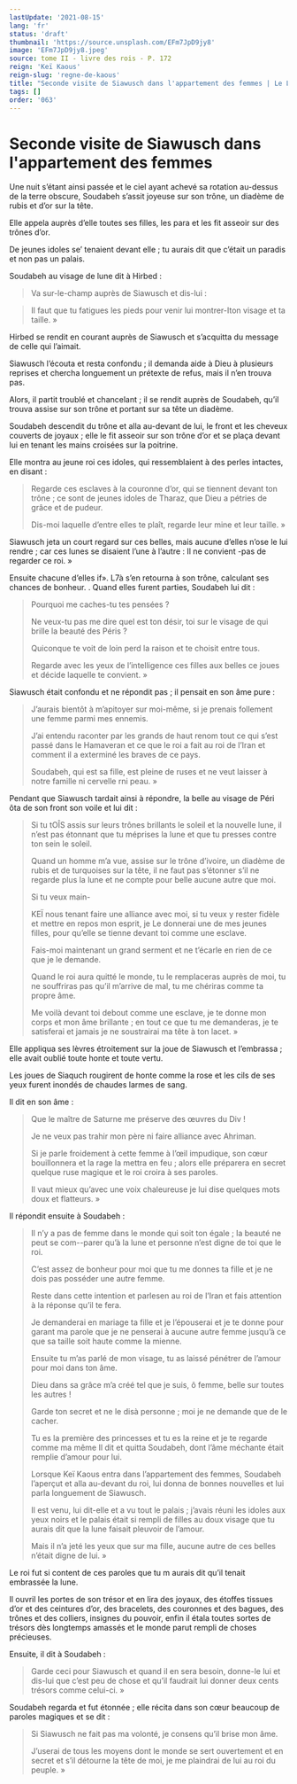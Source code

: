 ```yaml
---
lastUpdate: '2021-08-15'
lang: 'fr'
status: 'draft'
thumbnail: 'https://source.unsplash.com/EFm7JpD9jy8'
image: 'EFm7JpD9jy8.jpeg'
source: tome II - livre des rois - P. 172
reign: 'Keï Kaous'
reign-slug: 'regne-de-kaous'
title: "Seconde visite de Siawusch dans l'appartement des femmes | Le Livre des Rois | Shâhnâmeh"
tags: []
order: '063'
---
```


<!-- LTeX: language=fr -->

# Seconde visite de Siawusch dans l'appartement des femmes

Une nuit s’étant ainsi passée et le ciel ayant achevé sa rotation au-dessus de la terre obscure, Soudabeh s’assit joyeuse sur son trône, un diadème de rubis et d’or sur la tête.

Elle appela auprès d’elle toutes ses filles, les para et les fit asseoir sur des trônes d’or.

De jeunes idoles se’ tenaient devant elle ; tu aurais dit que c’était un paradis et non pas un palais.

Soudabeh au visage de lune dit à Hirbed :

> Va sur-le-champ auprès de Siawusch et dis-lui :

> Il faut que tu fatigues les pieds pour venir lui montrer-Iton visage et ta taille. »

Hirbed se rendit en courant auprès de Siawusch et s’acquitta du message de celle qui l’aimait.

Siawusch l’écouta et resta confondu ; il demanda aide à Dieu à plusieurs reprises et chercha longuement un prétexte de refus, mais il n’en trouva pas.

Alors, il partit troublé et chancelant ; il se rendit auprès de Soudabeh, qu’il trouva assise sur son trône et portant sur sa tête un diadème.

Soudabeh descendit du trône et alla au-devant de lui, le front et les cheveux couverts de joyaux ; elle le fit asseoir sur son trône d’or et se plaça devant lui en tenant les mains croisées sur la poitrine.

Elle montra au jeune roi ces idoles, qui ressemblaient à des perles intactes, en disant :

> Regarde ces esclaves à la couronne d’or, qui se tiennent devant ton trône ; ce sont de jeunes idoles de Tharaz, que Dieu a pétries de grâce et de pudeur.
>
> Dis-moi laquelle d’entre elles te plaît, regarde leur mine et leur taille. »

Siawusch jeta un court regard sur ces belles, mais aucune d’elles n’ose le lui rendre ; car ces lunes se disaient l’une à l’autre : Il ne convient
-pas de regarder ce roi. »

Ensuite chacune d’elles if». 
L7à
s’en retourna à son trône, calculant ses chances de bonheur. .
Quand elles furent parties, Soudabeh lui dit :

> Pourquoi me caches-tu tes pensées ?
>
> Ne veux-tu pas me dire quel est ton désir, toi sur le visage de qui brille la beauté des Péris ?
>
> Quiconque te voit de loin perd la raison et te choisit entre tous.
>
> Regarde avec les yeux de l’intelligence ces filles aux belles ce joues et décide laquelle te convient. »

Siawusch était confondu et ne répondit pas ; il pensait en son âme pure :

> J’aurais bientôt à m’apitoyer sur moi-même, si je prenais follement une femme parmi mes ennemis.
>
> J’ai entendu raconter par les grands de haut renom tout ce qui s’est passé dans le Hamaveran et ce que le roi a fait au roi de l’Iran et comment il a exterminé les braves de ce pays.
>
> Soudabeh, qui est sa fille, est pleine de ruses et ne veut laisser à notre famille ni cervelle rni peau. »

Pendant que Siawusch tardait ainsi à répondre, la belle au visage de Péri ôta de son front son voile et lui dit :

> Si tu tOÎS assis sur leurs trônes brillants le soleil et la nouvelle lune, il n’est pas étonnant que tu méprises la lune et que tu presses contre ton sein le soleil.
>
> Quand un homme m’a vue, assise sur le trône d’ivoire, un diadème de rubis et de turquoises sur la tête, il ne faut pas s’étonner s’il ne regarde plus la lune et ne compte pour belle aucune autre que moi.
>
> Si tu veux main-
>
> KEÏ nous tenant faire une alliance avec moi, si tu veux y rester fidèle et mettre en repos mon esprit, je Le donnerai une de mes jeunes filles, pour qu’elle se tienne devant toi comme une esclave.
>
> Fais-moi maintenant un grand serment et ne t’écarle en rien de ce que je le demande.
>
> Quand le roi aura quitté le monde, tu le remplaceras auprès de moi, tu ne souffriras pas qu’il m’arrive de mal, tu me chériras comme ta propre âme.
>
> Me voilà devant toi debout comme une esclave, je te donne mon corps et mon âme brillante ; en tout ce que tu me demanderas, je te satisferai et jamais je ne soustrairai ma tête à ton lacet. »

Elle appliqua ses lèvres étroitement sur la joue de Siawusch et l’embrassa ; elle avait oublié toute honte et toute vertu.

Les joues de Siaquch rougirent de honte comme la rose et les cils de ses yeux furent inondés de chaudes larmes de sang.

Il dit en son âme :

> Que le maître de Saturne me préserve des œuvres du Div !
>
> Je ne veux pas trahir mon père ni faire alliance avec Ahriman.
>
> Si je parle froidement à cette femme à l’œil impudique, son cœur bouillonnera et la rage la mettra en feu ; alors elle préparera en secret quelque ruse magique et le roi croira à ses paroles.
>
> Il vaut mieux qu’avec une voix chaleureuse je lui dise quelques mots doux et flatteurs. »

Il répondit ensuite à Soudabeh :

> Il n’y a pas de femme dans le monde qui soit ton égale ; la beauté ne peut se com--parer qu’à la lune et personne n’est digne de toi que le roi.
>
> C’est assez de bonheur pour moi que tu me donnes ta fille et je ne dois pas posséder une autre femme.
>
> Reste dans cette intention et parlesen au roi de l’Iran et fais attention à la réponse qu’il te fera.
>
> Je demanderai en mariage ta fille et je l’épouserai et je te donne pour garant ma parole que je ne penserai à aucune autre femme jusqu’à ce que sa taille soit haute comme la mienne.
>
> Ensuite tu m’as parlé de mon visage, tu as laissé pénétrer de l’amour pour moi dans ton âme.
>
> Dieu dans sa grâce m’a créé tel que je suis, ô femme, belle sur toutes les autres !
>
> Garde ton secret et ne le disà personne ; moi je ne demande que de le cacher.
>
> Tu es la première des princesses et tu es la reine et je te regarde comme ma même Il dit et quitta Soudabeh, dont l’âme méchante était remplie d’amour pour lui.
>
> Lorsque Keï Kaous entra dans l’appartement des femmes, Soudabeh l’aperçut et alla au-devant du roi, lui donna de bonnes nouvelles et lui parla longuement de Siawusch.
>
> Il est venu, lui dit-elle et a vu tout le palais ; j’avais réuni les idoles aux yeux noirs et le palais était si rempli de filles au doux visage que tu aurais dit que la lune faisait pleuvoir de l’amour.
>
> Mais il n’a jeté les yeux que sur ma fille, aucune autre de ces belles n’était digne de lui. »

Le roi fut si content de ces paroles que tu m aurais dit qu’il tenait embrassée la lune.

Il ouvril les portes de son trésor et en lira des joyaux, des étoffes tissues d’or et des ceintures d’or, des bracelets, des couronnes et des bagues, des trônes et des colliers, insignes du pouvoir, enfin il étala toutes sortes de trésors dès longtemps amassés et le monde parut rempli de choses précieuses.

Ensuite, il dit à Soudabeh :

> Garde ceci pour Siawusch et quand il en sera besoin, donne-le lui et dis-lui que c’est peu de chose et qu’il faudrait lui donner deux cents trésors comme celui-ci. »

Soudabeh regarda et fut étonnée ; elle récita dans son cœur beaucoup de paroles magiques et se dit :

> Si Siawusch ne fait pas ma volonté, je consens qu’il brise mon âme.
>
> J’userai de tous les moyens dont le monde se sert ouvertement et en secret et s’il détourne la tête de moi, je me plaindrai de lui au roi du peuple. »
